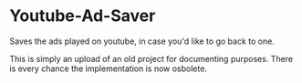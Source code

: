 # Youtube-Ad-Saver
Saves the ads played on youtube, in case you'd like to go back to one.

This is simply an upload of an old project for documenting purposes. There is every chance the implementation is now osbolete.
